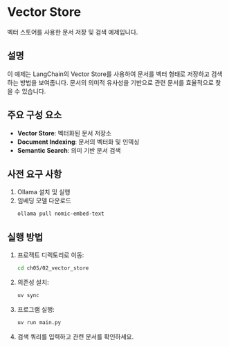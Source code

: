 # Vector Store

벡터 스토어를 사용한 문서 저장 및 검색 예제입니다.

## 설명

이 예제는 LangChain의 Vector Store를 사용하여 문서를 벡터 형태로 저장하고 검색하는 방법을 보여줍니다. 문서의 의미적 유사성을 기반으로 관련 문서를 효율적으로 찾을 수 있습니다.

## 주요 구성 요소

- **Vector Store**: 벡터화된 문서 저장소
- **Document Indexing**: 문서의 벡터화 및 인덱싱
- **Semantic Search**: 의미 기반 문서 검색

## 사전 요구 사항

1. Ollama 설치 및 실행
2. 임베딩 모델 다운로드
   ```bash
   ollama pull nomic-embed-text
   ```

## 실행 방법

1. 프로젝트 디렉토리로 이동:
   ```bash
   cd ch05/02_vector_store
   ```

2. 의존성 설치:
   ```bash
   uv sync
   ```

3. 프로그램 실행:
   ```bash
   uv run main.py
   ```

4. 검색 쿼리를 입력하고 관련 문서를 확인하세요.